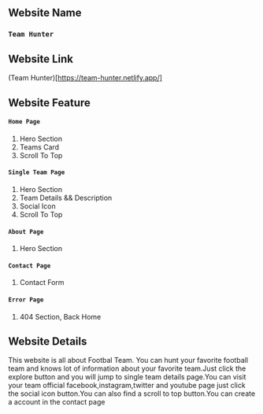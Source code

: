 ## Website Name

### `Team Hunter`

## Website Link

(Team Hunter)[https://team-hunter.netlify.app/]

## Website Feature

#### `Home Page`

1. Hero Section
2. Teams Card
3. Scroll To Top

#### `Single Team Page`

1. Hero Section
2. Team Details && Description
3. Social Icon
4. Scroll To Top

#### `About Page`

1. Hero Section

#### `Contact Page`

1. Contact Form

#### `Error Page`

1. 404 Section, Back Home

## Website Details

This website is all about Footbal Team. You can hunt your favorite football team and knows lot of information about your favorite team.Just click the explore button and you will jump to single team details page.You can visit your team official facebook,instagram,twitter and youtube page just click the social icon button.You can also find a scroll to top button.You can create a account in the contact page
